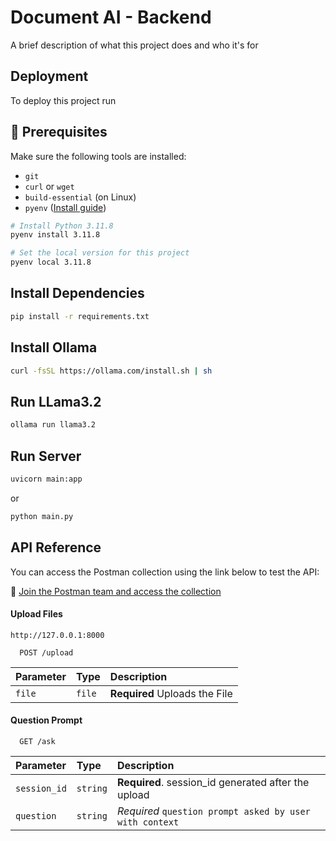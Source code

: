 # Document AI - Backend

A brief description of what this project does and who it's for

## Deployment

To deploy this project run

## 🧰 Prerequisites

Make sure the following tools are installed:

- `git`
- `curl` or `wget`
- `build-essential` (on Linux)
- `pyenv` ([Install guide](https://github.com/pyenv/pyenv#installation))

```bash
# Install Python 3.11.8
pyenv install 3.11.8

# Set the local version for this project
pyenv local 3.11.8
```
## Install Dependencies

```bash
pip install -r requirements.txt
```

## Install Ollama

```bash
curl -fsSL https://ollama.com/install.sh | sh
```

## Run LLama3.2

```bash
ollama run llama3.2
```


## Run Server

```bash
uvicorn main:app
```
or 
```bash
python main.py
```


## API Reference

You can access the Postman collection using the link below to test the API:

🔗 [Join the Postman team and access the collection](https://app.getpostman.com/join-team?invite_code=83bf12b44f4b6d0adb1189df65dbe985208f0893bca8508e0cd727c2d12e368b&target_code=20fa2128a1437503c0c30b3c3d634f36)


#### Upload Files

`http://127.0.0.1:8000`

```http
  POST /upload
```

| Parameter | Type     | Description                |
| :-------- | :------- | :------------------------- |
| `file` | `file` | **Required** Uploads the File |

#### Question Prompt

```http
  GET /ask
```

| Parameter | Type     | Description                       |
| :-------- | :------- | :-------------------------------- |
| `session_id`      | `string` | **Required**. session_id generated after the upload |
| `question`|`string`|*Required* `question prompt asked by user with context`|


